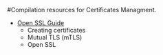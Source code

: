#Compilation resources for Certificates Managment.

- [Open SSL Guide](https://www.golinuxcloud.com/mutual-tls-authentication-mtls/)
  - Creating certificates
  - Mutual TLS (mTLS)
  - Open SSL